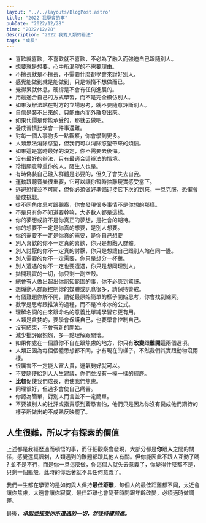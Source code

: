 ```yaml
---
layout: "../../layouts/BlogPost.astro"
title: "2022 我學會的事"
pubDate: "2022/12/28"
time: "2022/12/28"
description: "2022 我對人類的看法" 
tags: "成長"
---
```


- 喜歡就喜歡，不喜歡就不喜歡，不必為了融入而強迫自己跟隨別人。
- 想要就是想要，心中所渴望的不需要理由。
- 不擅長就是不擅長，不需要什麼都學會來討好別人。
- 感覺能做到就是能做到，只是懶惰不想做而已。
- 覺得累就休息，硬撐是不會有任何進展的。
- 用最適合自己的方式學習，而不是完全模仿別人。
- 如果沒辦法站在對方的立場思考，就不要隨意評斷別人。
- 自信是裝不出來的，只能由內而外散發出來。
- 如果代價是你能承受的，那就去做吧。
- 養成習慣比學會一件事還難。
- 對每一個人事物多一點觀察，你會學到更多。
- 人類無法消除慾望，但我們可以消除慾望帶來的煩惱。
- 如果這是當時最好的決定，你不需要去後悔。
- 沒有最好的辦法，只有最適合這辦法的情境。
- 珍惜願意尊重你的人，陌生人也是。
- 有時偽裝自己融入群體是必要的，但久了會失去自我。
- 運動跟聽音樂很重要，它可以讓你暫時抽離現實感受當下。
- 逃避恐懼並不可恥，但你必須做好準備迎接它下次的到來，一旦克服，恐懼會變成挑戰。
- 從不同角度思考跟觀察，你會發現很多事情不是你想的那樣。
- 不是只有你不知道要幹嘛，大多數人都是這樣。
- 你的夢想或許不是你真正的夢想，是社會的期待。
- 你的想要不一定是你真的想要，是別人想要。
- 你的需要不一定是你真的需要，是你自己想要
- 別人喜歡的你不一定真的喜歡，你只是想融入群體。
- 別人討厭的你不一定真的討厭，你只是想讓自己跟別人站在同一邊。
- 別人需要的你不一定需要，你只是想分一杯羹。
- 別人遭遇的你不一定也要遭遇，你只是想同理別人。
- 拋開現實的一切，你只剩一副空殼。
- 總會有人做出超出你認知範圍的事，你不必感到驚訝。
- 想煽動人群跟控制你的媒體或訊息很多，請保持警戒。
- 有個難題你解不開，請從最原始簡單的樣子開始思考，你會找到線索。
- 數學是思考跟推演的過程，而不是冷冰冰的公式。
- 理解名詞的由來跟命名的意義比單純學習它更有用。
- 人類是貪婪的，要學會保護自己，也要學會控制自己。
- 沒有結束，不會有新的開始。
- 減少批評跟抱怨，多一點理解跟關懷。
- 如果你處在一個讓你不自在跟焦慮的地方，你只有**改變**跟**離開**這兩個選項。
- 人類正因為每個個體思想都不同，才有現在的樣子，不然我們其實跟動物沒兩樣。
- 很厲害不一定能大富大貴，運氣夠好就可以。
- 不要隨便給別人人生建議，你們並沒有一模一樣的經歷。
- **比較**促使我們成長，也使我們焦慮。
- 同理很好，但過多會使自己痛苦。
- 你認為簡單，對別人而言並不一定簡單。
- 不要被別人的批評或指責感到驚恐害怕，他們只是因為你沒有變成他們期待的樣子所做出的不成熟反映罷了。

## 人生很難，所以才有探索的價值

上述都是我經歷過而頓悟的事，而仔細觀察會發現，大部分都是**你**跟**人**之間的關係，感覺還真諷刺，人類遇到的難題都跟其他人有關。但你能因此不跟人互動了嗎 ? 並不是不行，而是你一旦這麼做，你這個人就失去意義了，你變得什麼都不是，只剩一個軀殼，此時的你活著就不具任何意義了。

我們一生都在學習的是如何與人保持**最佳距離**，每個人的最佳距離都不同，太近會讓你焦慮，太遠會讓你寂寞，最佳距離也會隨著時間跟年齡改變，必須適時做調整。


最後，***承認並接受你所遭遇的一切，然後持續前進。***